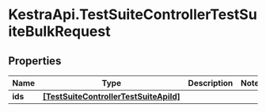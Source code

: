 # KestraApi.TestSuiteControllerTestSuiteBulkRequest

## Properties

Name | Type | Description | Notes
------------ | ------------- | ------------- | -------------
**ids** | [**[TestSuiteControllerTestSuiteApiId]**](TestSuiteControllerTestSuiteApiId.md) |  | 


